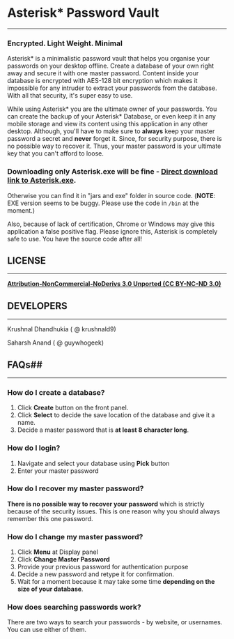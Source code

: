 # Asterisk* Password Vault #
----------------------------

### Encrypted. Light Weight. Minimal ###

Asterisk* is a minimalistic password vault that helps you organise your passwords on your desktop offline. Create a database of your own right away and secure it with one master password. Content inside your database is encrypted with AES-128 bit encryption which makes it impossible for any intruder to extract your passwords from the database. With all that security, it's super easy to use.

While using Asterisk* you are the ultimate owner of your passwords. You can create the backup of your Asterisk* Database, or even keep it in any mobile storage and view its content using this application in any other desktop. Although, you'll have to make sure to **always** keep your master password a secret and **never** forget it. Since, for security purpose, there is no possible way to recover it. Thus, your master password is your ultimate key that you can't afford to loose.

### Downloading only Asterisk.exe will be fine - [Direct download link to Asterisk.exe](https://bitbucket.org/asterisk_/asterisk/raw/5a7791102484e8f10a62c7d1ff9949326b76091d/jar%20and%20exe/Asterisk.exe).
Otherwise you can find it in "jars and exe" folder in source code. (**NOTE**: EXE version seems to be buggy. Please use the code in `/bin` at the moment.)

Also, because of lack of certification, Chrome or Windows may give this application a false positive flag. Please ignore this, Asterisk is completely safe to use. You have the source code after all!

## LICENSE ##
-------------

[**Attribution-NonCommercial-NoDerivs 3.0 Unported (CC BY-NC-ND 3.0)**](https://creativecommons.org/licenses/by-nc-nd/3.0/legalcode)


## DEVELOPERS ##
----------------

Krushnal Dhandhukia ( @ krushnald9)

Saharsh Anand ( @ guywhogeek)


## FAQs##
---------

### How do I create a database? ###

1. Click **Create** button on the front panel.
2. Click **Select** to decide the save location of the database and give it a name.
3. Decide a master password that is **at least 8 character long**.

### How do I login? ###

1. Navigate and select your database using **Pick** button
2. Enter your master password

### How do I recover my master password? ###

**There is no possible way to recover your password** which is strictly because of the security issues.
This is one reason why you should always remember this one password.

### How do I change my master password? ###

1. Click **Menu** at Display panel
2. Click **Change Master Password**
3. Provide your previous password for authentication purpose
4. Decide a new password and retype it for confirmation.
5. Wait for a moment because it may take some time **depending on the size of your database**.


### How does searching passwords work? ###

There are two ways to search your passwords - by website, or usernames. You can use either of them.